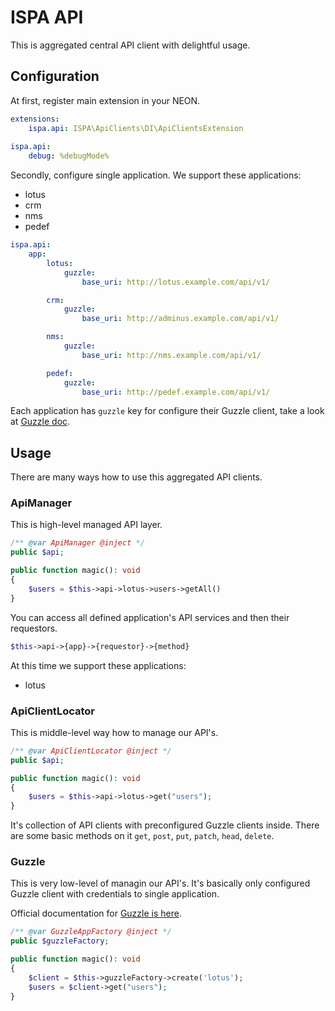 # ISPA API

This is aggregated central API client with delightful usage.


## Configuration

At first, register main extension in your NEON.

```yaml
extensions:
	ispa.api: ISPA\ApiClients\DI\ApiClientsExtension
	
ispa.api:
	debug: %debugMode%
```

Secondly, configure single application. We support these applications:

- lotus
- crm
- nms
- pedef

```yaml
ispa.api:
	app:
		lotus:
			guzzle:
				base_uri: http://lotus.example.com/api/v1/

		crm:
			guzzle:
				base_uri: http://adminus.example.com/api/v1/

		nms:
			guzzle:
				base_uri: http://nms.example.com/api/v1/

        pedef:
            guzzle:
                base_uri: http://pedef.example.com/api/v1/
```

Each application has `guzzle` key for configure their Guzzle client, 
take a look at [Guzzle doc](https://guzzle.readthedocs.io/en/latest/quickstart.html).


## Usage

There are many ways how to use this aggregated API clients.

### ApiManager

This is high-level managed API layer.

```php
/** @var ApiManager @inject */
public $api;

public function magic(): void
{
    $users = $this->api->lotus->users->getAll()
}
```

You can access all defined application's API services and then their requestors.

```php
$this->api->{app}->{requestor}->{method}
```


At this time we support these applications:

- lotus

### ApiClientLocator

This is middle-level way how to manage our API's.

```php
/** @var ApiClientLocator @inject */
public $api;

public function magic(): void
{
    $users = $this->api->lotus->get("users");
}
```

It's collection of API clients with preconfigured Guzzle clients inside. There are
some basic methods on it `get`, `post`, `put`,  `patch`, `head`, `delete`.

### Guzzle

This is very low-level of managin our API's. It's basically only configured
Guzzle client with credentials to single application.

Official documentation for [Guzzle is here](https://guzzle.readthedocs.io/en/latest/quickstart.html).

```php
/** @var GuzzleAppFactory @inject */
public $guzzleFactory;

public function magic(): void
{
    $client = $this->guzzleFactory->create('lotus');
    $users = $client->get("users");
}
```
